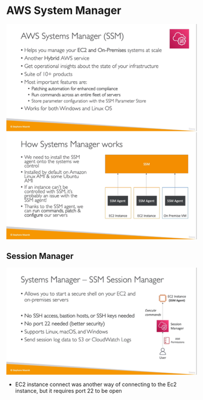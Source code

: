 # AWS System Manager 
![](img/ssm.png)  
![](img/working.png)  

## Session Manager 
![](img/sessionmanager.png)  
* EC2 instance connect was another way of connecting to the Ec2 instance, but it requires port 22 to be open